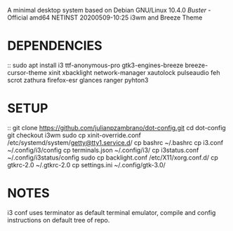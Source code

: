 A minimal desktop system based on Debian GNU/Linux 10.4.0 _Buster_ - Official amd64 NETINST 20200509-10:25 i3wm and Breeze Theme

DEPENDENCIES
============

::
	sudo apt install i3 ttf-anonymous-pro gtk3-engines-breeze breeze-cursor-theme xinit xbacklight network-manager xautolock pulseaudio feh scrot zathura firefox-esr glances ranger pyhton3


SETUP
=====

::
	git clone https://github.com/julianpzambrano/dot-config.git
	cd dot-config
	git checkout i3wm
	sudo cp xinit-override.conf /etc/systemd/system/getty@tty1.service.d/
	cp bashrc ~/.bashrc
	cp i3.conf ~/.config/i3/config
	cp terminals.json ~/.config/i3/
	cp i3status.conf ~/.config/i3status/config
	sudo cp backlight.conf /etc/X11/xorg.conf.d/
	cp gtkrc-2.0 ~/.gtkrc-2.0
	cp settings.ini ~/.config/gtk-3.0/

NOTES
=====

i3 conf uses terminator as default terminal emulator, compile and config instructions on default tree of repo.
